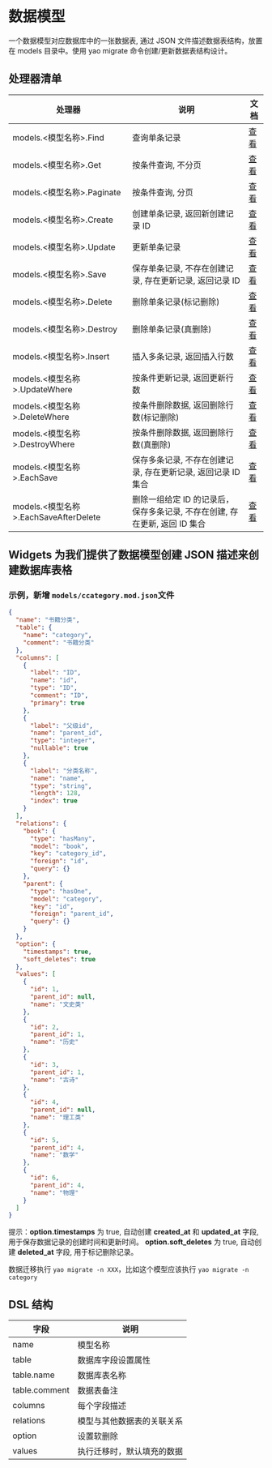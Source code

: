 # 数据模型

一个数据模型对应数据库中的一张数据表, 通过 JSON 文件描述数据表结构，放置在
models 目录中。使用 yao migrate 命令创建/更新数据表结构设计。

## 处理器清单

| 处理器                                 | 说明                                                                       | 文档                                             |
| -------------------------------------- | -------------------------------------------------------------------------- | ------------------------------------------------ |
| models.<模型名称\>.Find                | 查询单条记录                                                               | [查看](../处理器/process/Find.md)                |
| models.<模型名称\>.Get                 | 按条件查询, 不分页                                                         | [查看](../处理器/process/Get.md)                 |
| models.<模型名称\>.Paginate            | 按条件查询, 分页                                                           | [查看](../处理器/process/Paginate.md)            |
| models.<模型名称\>.Create              | 创建单条记录, 返回新创建记录 ID                                            | [查看](../处理器/process/Create.md)              |
| models.<模型名称\>.Update              | 更新单条记录                                                               | [查看](../处理器/process/Update.md)              |
| models.<模型名称\>.Save                | 保存单条记录, 不存在创建记录, 存在更新记录, 返回记录 ID                    | [查看](../处理器/process/Save.md)                |
| models.<模型名称\>.Delete              | 删除单条记录(标记删除)                                                     | [查看](../处理器/process/Delete.md)              |
| models.<模型名称\>.Destroy             | 删除单条记录(真删除)                                                       | [查看](../处理器/process/Destroy.md)             |
| models.<模型名称\>.Insert              | 插入多条记录, 返回插入行数                                                 | [查看](../处理器/process/Insert.md)              |
| models.<模型名称\>.UpdateWhere         | 按条件更新记录, 返回更新行数                                               | [查看](../处理器/process/UpdateWhere.md)         |
| models.<模型名称\>.DeleteWhere         | 按条件删除数据, 返回删除行数(标记删除)                                     | [查看](../处理器/process/DeleteWhere.md)         |
| models.<模型名称\>.DestroyWhere        | 按条件删除数据, 返回删除行数(真删除)                                       | [查看](../处理器/process/DestroyWhere.md)        |
| models.<模型名称\>.EachSave            | 保存多条记录, 不存在创建记录, 存在更新记录, 返回记录 ID 集合               | [查看](../处理器/process/EachSave.md)            |
| models.<模型名称\>.EachSaveAfterDelete | 删除一组给定 ID 的记录后，保存多条记录, 不存在创建, 存在更新, 返回 ID 集合 | [查看](../处理器/process/EachSaveAfterDelete.md) |

## Widgets 为我们提供了数据模型创建 JSON 描述来创建数据库表格

### 示例，新增 `models/ccategory.mod.json`文件

<Detail title="查看源码">

```json
{
  "name": "书籍分类",
  "table": {
    "name": "category",
    "comment": "书籍分类"
  },
  "columns": [
    {
      "label": "ID",
      "name": "id",
      "type": "ID",
      "comment": "ID",
      "primary": true
    },
    {
      "label": "父级id",
      "name": "parent_id",
      "type": "integer",
      "nullable": true
    },
    {
      "label": "分类名称",
      "name": "name",
      "type": "string",
      "length": 128,
      "index": true
    }
  ],
  "relations": {
    "book": {
      "type": "hasMany",
      "model": "book",
      "key": "category_id",
      "foreign": "id",
      "query": {}
    },
    "parent": {
      "type": "hasOne",
      "model": "category",
      "key": "id",
      "foreign": "parent_id",
      "query": {}
    }
  },
  "option": {
    "timestamps": true,
    "soft_deletes": true
  },
  "values": [
    {
      "id": 1,
      "parent_id": null,
      "name": "文史类"
    },
    {
      "id": 2,
      "parent_id": 1,
      "name": "历史"
    },
    {
      "id": 3,
      "parent_id": 1,
      "name": "古诗"
    },
    {
      "id": 4,
      "parent_id": null,
      "name": "理工类"
    },
    {
      "id": 5,
      "parent_id": 4,
      "name": "数学"
    },
    {
      "id": 6,
      "parent_id": 4,
      "name": "物理"
    }
  ]
}
```

</Detail>

<Notice type="success">
  提示：<strong>option.timestamps</strong> 为 true, 自动创建
  <strong>created_at</strong> 和 <strong>updated_at</strong> 字段, 用于保存数据记录的创建时间和更新时间。
  <strong>option.soft_deletes</strong> 为 true, 自动创建
  <strong>deleted_at</strong> 字段, 用于标记删除记录。
</Notice>

数据迁移执行 `yao migrate -n XXX`，比如这个模型应该执行 `yao migrate -n category`

## DSL 结构

| 字段          | 说明                       |
| ------------- | -------------------------- |
| name          | 模型名称                   |
| table         | 数据库字段设置属性         |
| table.name    | 数据库表名称               |
| table.comment | 数据表备注                 |
| columns       | 每个字段描述               |
| relations     | 模型与其他数据表的关联关系 |
| option        | 设置软删除                 |
| values        | 执行迁移时，默认填充的数据 |
